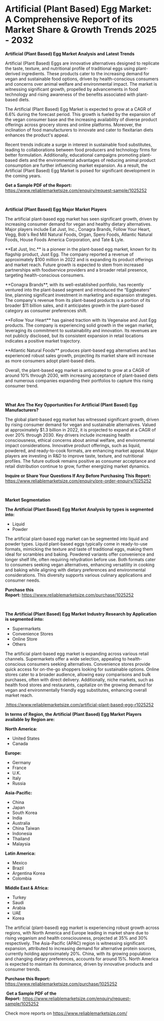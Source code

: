 <p><h1>Artificial (Plant Based) Egg Market: A Comprehensive Report of its Market Share & Growth Trends 2025 - 2032</h1></p><p><strong>Artificial (Plant Based) Egg Market Analysis and Latest Trends</strong></p>
<p><p>Artificial (Plant Based) Eggs are innovative alternatives designed to replicate the taste, texture, and nutritional profile of traditional eggs using plant-derived ingredients. These products cater to the increasing demand for vegan and sustainable food options, driven by health-conscious consumers and concerns over animal welfare and environmental impact. The market is witnessing significant growth, propelled by advancements in food technology and rising awareness of the benefits associated with plant-based diets.</p><p>The Artificial (Plant Based) Egg Market is expected to grow at a CAGR of 6.6% during the forecast period. This growth is fueled by the expansion of the vegan consumer base and the increasing availability of diverse product offerings across grocery stores and online platforms. Moreover, the inclination of food manufacturers to innovate and cater to flexitarian diets enhances the product's appeal.</p><p>Recent trends indicate a surge in interest in sustainable food substitutes, leading to collaborations between food producers and technology firms for better formulation. Additionally, educational campaigns promoting plant-based diets and the environmental advantages of reducing animal product consumption are further influencing market expansion. As a result, the Artificial (Plant Based) Egg Market is poised for significant development in the coming years.</p></p>
<p><strong>Get a Sample PDF of the Report:&nbsp;</strong> <a href="https://www.reliablemarketsize.com/enquiry/request-sample/1025252?utm_campaign=2303&utm_medium=2&utm_source=Github&utm_content=ia&utm_term=15022025&utm_id=artificial-plant-based-egg">https://www.reliablemarketsize.com/enquiry/request-sample/1025252</a></p>
<p>&nbsp;</p>
<p><strong>Artificial (Plant Based) Egg Major Market Players</strong></p>
<p><p>The artificial plant-based egg market has seen significant growth, driven by increasing consumer demand for vegan and healthy dietary alternatives. Major players include Eat Just, Inc., Conagra Brands, Follow Your Heart, Vegg, Bob's Red Mill Natural Foods, Organ, Spero Foods, Atlantic Natural Foods, House Foods America Corporation, and Tate & Lyle.</p><p>**Eat Just, Inc.** is a pioneer in the plant-based egg market, known for its flagship product, Just Egg. The company reported a revenue of approximately $100 million in 2022 and is expanding its product offerings and market reach. Future growth is expected to stem from increased partnerships with foodservice providers and a broader retail presence, targeting health-conscious consumers.</p><p>**Conagra Brands**, with its well-established portfolio, has recently ventured into the plant-based segment and introduced the “Eggbeaters” line, planning significant investment in marketing and expansion strategies. The company's revenue from its plant-based products is a portion of its broader $11 billion sales, and it anticipates growth in the plant-based category as consumer preferences shift.</p><p>**Follow Your Heart** has gained traction with its Vegenaise and Just Egg products. The company is experiencing solid growth in the vegan market, leveraging its commitment to sustainability and innovation. Its revenues are not publicly disclosed, but its consistent expansion in retail locations indicates a positive market trajectory.</p><p>**Atlantic Natural Foods** produces plant-based egg alternatives and has experienced robust sales growth, projecting its market share will increase as more consumers adopt plant-based diets. </p><p>Overall, the plant-based egg market is anticipated to grow at a CAGR of around 10% through 2030, with increasing acceptance of plant-based diets and numerous companies expanding their portfolios to capture this rising consumer trend.</p></p>
<p>&nbsp;</p>
<p><strong>What Are The Key Opportunities For Artificial (Plant Based) Egg Manufacturers?</strong></p>
<p><p>The global plant-based egg market has witnessed significant growth, driven by rising consumer demand for vegan and sustainable alternatives. Valued at approximately $1.3 billion in 2022, it is projected to expand at a CAGR of over 20% through 2030. Key drivers include increasing health consciousness, ethical concerns about animal welfare, and environmental impact considerations. Innovative product offerings, such as liquid, powdered, and ready-to-cook formats, are enhancing market appeal. Major players are investing in R&D to improve taste, texture, and nutritional profiles. The future outlook remains positive as consumer acceptance and retail distribution continue to grow, further energizing market dynamics.</p></p>
<p><strong>Inquire or Share Your Questions If Any Before Purchasing This Report:</strong> <a href="https://www.reliablemarketsize.com/enquiry/pre-order-enquiry/1025252?utm_campaign=2303&utm_medium=2&utm_source=Github&utm_content=ia&utm_term=15022025&utm_id=artificial-plant-based-egg">https://www.reliablemarketsize.com/enquiry/pre-order-enquiry/1025252</a></p>
<p>&nbsp;</p>
<p><strong>Market Segmentation</strong></p>
<p><strong>The Artificial (Plant Based) Egg Market Analysis by types is segmented into:</strong></p>
<p><ul><li>Liquid</li><li>Powder</li></ul></p>
<p><p>The artificial plant-based egg market can be segmented into liquid and powder types. Liquid plant-based eggs typically come in ready-to-use formats, mimicking the texture and taste of traditional eggs, making them ideal for scrambles and baking. Powdered variants offer convenience and longer shelf life, often requiring rehydration before use. Both formats cater to consumers seeking vegan alternatives, enhancing versatility in cooking and baking while aligning with dietary preferences and environmental considerations. This diversity supports various culinary applications and consumer needs.</p></p>
<p><strong>Purchase this Report:&nbsp;</strong><a href="https://www.reliablemarketsize.com/purchase/1025252?utm_campaign=2303&utm_medium=2&utm_source=Github&utm_content=ia&utm_term=15022025&utm_id=artificial-plant-based-egg">https://www.reliablemarketsize.com/purchase/1025252</a></p>
<p>&nbsp;</p>
<p><strong>The Artificial (Plant Based) Egg Market Industry Research by Application is segmented into:</strong></p>
<p><ul><li>Supermarkets</li><li>Convenience Stores</li><li>Online Store</li><li>Others</li></ul></p>
<p><p>The artificial plant-based egg market is expanding across various retail channels. Supermarkets offer a wide selection, appealing to health-conscious consumers seeking alternatives. Convenience stores provide quick access for on-the-go shoppers looking for sustainable options. Online stores cater to a broader audience, allowing easy comparisons and bulk purchases, often with direct delivery. Additionally, niche markets, such as health food stores and restaurants, capitalize on the growing demand for vegan and environmentally friendly egg substitutes, enhancing overall market reach.</p></p>
<p><a href="https://www.reliablemarketsize.com/artificial-plant-based-egg-r1025252?utm_campaign=2303&utm_medium=2&utm_source=Github&utm_content=ia&utm_term=15022025&utm_id=artificial-plant-based-egg">&nbsp;https://www.reliablemarketsize.com/artificial-plant-based-egg-r1025252</a></p>
<p><strong>In terms of Region, the Artificial (Plant Based) Egg Market Players available by Region are:</strong></p>
<p>
    <p> <strong> North America: </strong>
        <ul>
            <li>United States</li>
            <li>Canada</li>
        </ul>
        </p> 
    <p> <strong> Europe: </strong>
        <ul>
            <li>Germany</li>
            <li>France</li>
            <li>U.K.</li>
            <li>Italy</li>
            <li>Russia</li>
        </ul>
        </p> 
    <p> <strong> Asia-Pacific: </strong>
        <ul>
            <li>China</li>
            <li>Japan</li>
            <li>South Korea</li>
            <li>India</li>
            <li>Australia</li>
            <li>China Taiwan</li>
            <li>Indonesia</li>
            <li>Thailand</li>
            <li>Malaysia</li>
        </ul>
        </p> 
    <p> <strong> Latin America: </strong>
        <ul>
            <li>Mexico</li>
            <li>Brazil</li>
            <li>Argentina Korea</li>
            <li>Colombia</li>
        </ul>
        </p> 
    <p> <strong> Middle East & Africa: </strong>
        <ul>
            <li>Turkey</li>
            <li>Saudi</li>
            <li>Arabia</li>
            <li>UAE</li>
            <li>Korea</li>
        </ul>
    </p>
    </p>
<p><p>The artificial (plant-based) egg market is experiencing robust growth across regions, with North America and Europe leading in market share due to rising veganism and health consciousness, projected at 35% and 30% respectively. The Asia-Pacific (APAC) region is witnessing significant expansion, attributed to increasing demand for alternative protein sources, currently holding approximately 20%. China, with its growing population and changing dietary preferences, accounts for around 15%. North America is expected to maintain its dominance, driven by innovative products and consumer trends.</p></p>
<p><strong>Purchase this Report: </strong><a href="https://www.reliablemarketsize.com/purchase/1025252?utm_campaign=2303&utm_medium=2&utm_source=Github&utm_content=ia&utm_term=15022025&utm_id=artificial-plant-based-egg">https://www.reliablemarketsize.com/purchase/1025252</a></p>
<p>&nbsp;<strong>Get a Sample PDF of the Report:&nbsp;&nbsp;</strong><a href="https://www.reliablemarketsize.com/enquiry/request-sample/1025252?utm_campaign=2303&utm_medium=2&utm_source=Github&utm_content=ia&utm_term=15022025&utm_id=artificial-plant-based-egg">https://www.reliablemarketsize.com/enquiry/request-sample/1025252</a></p>
<p><strong></strong></p>
<p>Check more reports on <a href="https://www.reliablemarketsize.com/?utm_campaign=2303&utm_medium=2&utm_source=Github&utm_content=ia&utm_term=15022025&utm_id=artificial-plant-based-egg">https://www.reliablemarketsize.com/</a></p>